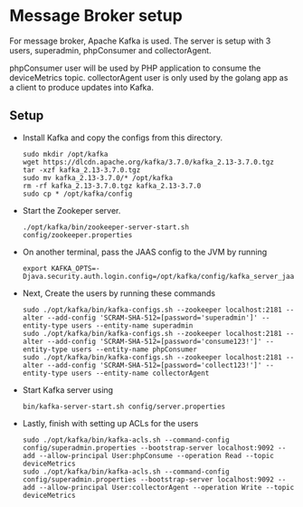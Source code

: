 # Message Broker setup

For message broker, Apache Kafka is used.
The server is setup with 3 users, superadmin, phpConsumer and collectorAgent.

phpConsumer user will be used by PHP application to consume the deviceMetrics topic.
collectorAgent user is only used by the golang app as a client to produce updates into Kafka.

## Setup

- Install Kafka and copy the configs from this directory.

    ```
    sudo mkdir /opt/kafka
    wget https://dlcdn.apache.org/kafka/3.7.0/kafka_2.13-3.7.0.tgz
    tar -xzf kafka_2.13-3.7.0.tgz
    sudo mv kafka_2.13-3.7.0/* /opt/kafka
    rm -rf kafka_2.13-3.7.0.tgz kafka_2.13-3.7.0
    sudo cp * /opt/kafka/config
    ```

- Start the Zookeper server.

    ```
    ./opt/kafka/bin/zookeeper-server-start.sh config/zookeeper.properties
    ```

- On another terminal, pass the JAAS config to the JVM by running 
    
    ```
    export KAFKA_OPTS=-Djava.security.auth.login.config=/opt/kafka/config/kafka_server_jaas.conf
    ```

- Next, Create the users by running these commands

    ```
    sudo ./opt/kafka/bin/kafka-configs.sh --zookeeper localhost:2181 --alter --add-config 'SCRAM-SHA-512=[password='superadmin']' --entity-type users --entity-name superadmin
    sudo ./opt/kafka/bin/kafka-configs.sh --zookeeper localhost:2181 --alter --add-config 'SCRAM-SHA-512=[password='consume123!']' --entity-type users --entity-name phpConsumer
    sudo ./opt/kafka/bin/kafka-configs.sh --zookeeper localhost:2181 --alter --add-config 'SCRAM-SHA-512=[password='collect123!']' --entity-type users --entity-name collectorAgent
    ```

- Start Kafka server using 
    
    ```
    bin/kafka-server-start.sh config/server.properties
    ```

- Lastly, finish with setting up ACLs for the users

    ```
    sudo ./opt/kafka/bin/kafka-acls.sh --command-config config/superadmin.properties --bootstrap-server localhost:9092 --add --allow-principal User:phpConsume --operation Read --topic deviceMetrics
    sudo ./opt/kafka/bin/kafka-acls.sh --command-config config/superadmin.properties --bootstrap-server localhost:9092 --add --allow-principal User:collectorAgent --operation Write --topic deviceMetrics
    ```